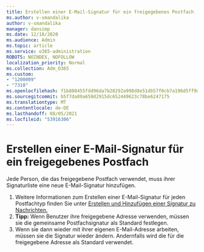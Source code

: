 ```yaml
---
title: Erstellen einer E-Mail-Signatur für ein freigegebenes Postfach
ms.author: v-smandalika
author: v-smandalika
manager: dansimp
ms.date: 12/18/2020
ms.audience: Admin
ms.topic: article
ms.service: o365-administration
ROBOTS: NOINDEX, NOFOLLOW
localization_priority: Normal
ms.collection: Adm_O365
ms.custom:
- "1200009"
- "7310"
ms.openlocfilehash: f1b880455fdd96da7b20292a998d8e51db57f0cb7a196d5ff9dcb5ad2e484e25
ms.sourcegitcommit: b5f7da89a650d2915dc652449623c78be6247175
ms.translationtype: MT
ms.contentlocale: de-DE
ms.lasthandoff: 08/05/2021
ms.locfileid: "53916306"
---
```

# <a name="create-an-email-signature-for-a-shared-mailbox"></a>Erstellen einer E-Mail-Signatur für ein freigegebenes Postfach

Jede Person, die das freigegebene Postfach verwendet, muss ihrer Signaturliste eine neue E-Mail-Signatur hinzufügen.

1. Weitere Informationen zum Erstellen einer E-Mail-Signatur für jeden Postfachtyp finden Sie unter [Erstellen und Hinzufügen einer Signatur zu Nachrichten.](https://support.office.com/article/8ee5d4f4-68fd-464a-a1c1-0e1c80bb27f2)
2. **Tipp:** Wenn Benutzer ihre freigegebene Adresse verwenden, müssen sie die gemeinsame Postfachsignatur als Standard festlegen.
3. Wenn sie dann wieder mit ihrer eigenen E-Mail-Adresse arbeiten, müssen sie die Signatur wieder ändern. Andernfalls wird die für die freigegebene Adresse als Standard verwendet.